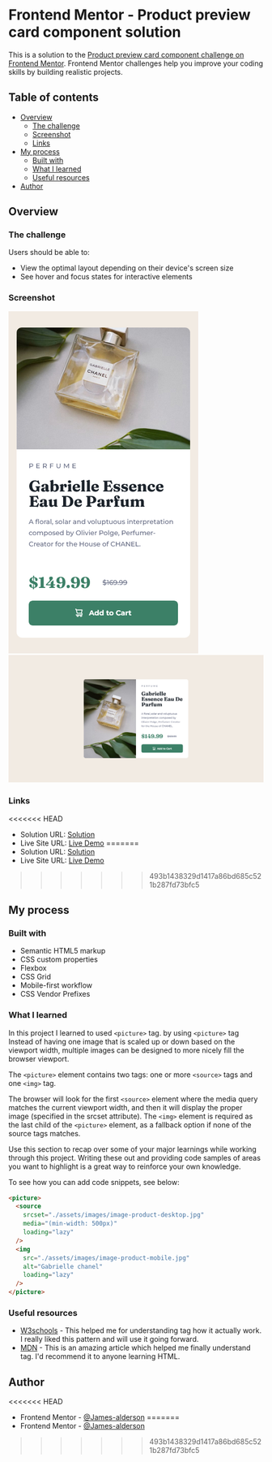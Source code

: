 # Frontend Mentor - Product preview card component solution

This is a solution to the [Product preview card component challenge on Frontend Mentor](https://www.frontendmentor.io/challenges/product-preview-card-component-GO7UmttRfa). Frontend Mentor challenges help you improve your coding skills by building realistic projects. 

## Table of contents

- [Overview](#overview)
  - [The challenge](#the-challenge)
  - [Screenshot](#screenshot)
  - [Links](#links)
- [My process](#my-process)
  - [Built with](#built-with)
  - [What I learned](#what-i-learned)
  - [Useful resources](#useful-resources)
- [Author](#author)

## Overview

### The challenge

Users should be able to:

- View the optimal layout depending on their device's screen size
- See hover and focus states for interactive elements

### Screenshot

![](./assets/Screenshots/mobile-design.png)
![](./assets/Screenshots/desktop-design.png)

### Links

<<<<<<< HEAD
- Solution URL: [Solution](#)
- Live Site URL: [Live Demo](#)
=======
- Solution URL: [Solution](https://www.frontendmentor.io/solutions/css-grid-flexbox-ti41IESVnD)
- Live Site URL: [Live Demo](https://james-alderson.github.io/Product-preview-card-component/)
>>>>>>> 493b1438329d1417a86bd685c521b287fd73bfc5

## My process

### Built with

- Semantic HTML5 markup
- CSS custom properties
- Flexbox
- CSS Grid
- Mobile-first workflow
- CSS Vendor Prefixes

### What I learned

In this project I learned to used `<picture>` tag. by using `<picture>` tag Instead of having one image that is scaled up or down based on the viewport width, multiple images can be designed to more nicely fill the browser viewport.

The `<picture>` element contains two tags: one or more `<source>` tags and one `<img>` tag.

The browser will look for the first `<source>` element where the media query matches the current viewport width, and then it will display the proper image (specified in the srcset attribute). The `<img>` element is required as the last child of the `<picture>` element, as a fallback option if none of the source tags matches.

Use this section to recap over some of your major learnings while working through this project. Writing these out and providing code samples of areas you want to highlight is a great way to reinforce your own knowledge.

To see how you can add code snippets, see below:

```html
<picture>
  <source 
    srcset="./assets/images/image-product-desktop.jpg"
    media="(min-width: 500px)"
    loading="lazy"
  />
  <img 
    src="./assets/images/image-product-mobile.jpg"
    alt="Gabrielle chanel"
    loading="lazy"
  />
</picture>
```
### Useful resources

- [W3schools](https://www.w3schools.com/tags/tag_picture.asp) - This helped me for understanding <picture> tag how it actually work. I really liked this pattern and will use it going forward.
- [MDN](https://developer.mozilla.org/en-US/docs/Web/HTML/Element/picture) - This is an amazing article which helped me finally understand <picture> tag. I'd recommend it to anyone learning HTML.

## Author

<<<<<<< HEAD
- Frontend Mentor - [@James-alderson](https://www.frontendmentor.io/profile/James-alderson)
=======
- Frontend Mentor - [@James-alderson](https://www.frontendmentor.io/profile/James-alderson)
>>>>>>> 493b1438329d1417a86bd685c521b287fd73bfc5
